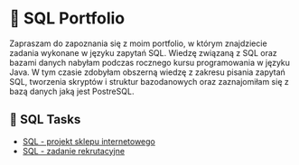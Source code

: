 # :mag_right: SQL Portfolio
Zapraszam do zapoznania się z moim portfolio, w którym znajdziecie zadania wykonane w języku zapytań SQL. Wiedzę związaną z SQL oraz bazami danych nabyłam podczas rocznego kursu programowania w języku Java. W tym czasie zdobyłam obszerną wiedzę z zakresu pisania zapytań SQL, tworzenia skryptów i struktur bazodanowych oraz zaznajomiłam się z bazą danych jaką jest PostreSQL.

## :floppy_disk: SQL Tasks
  - [SQL - projekt sklepu internetowego](https://github.com/Martyelny/Portfolio-SQL/blob/a27a04371f95eb90785ddd324bc387121e1b691d/SQL%20-%20projekt%20sklepu%20internetowego.md)
  - [SQL - zadanie rekrutacyjne](https://github.com/Martyelny/Portfolio-SQL/blob/a27a04371f95eb90785ddd324bc387121e1b691d/SQL%20-%20zadanie%20rekrutacyjne.md)
